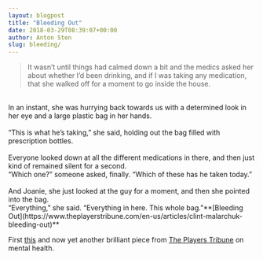 ```yaml
---
layout: blogpost
title: "Bleeding Out"
date: 2018-03-29T08:39:07+00:00
author: Anton Sten
slug: bleeding/
---
```


>It wasn’t until things had calmed down a bit and the medics asked her about whether I’d been drinking, and if I was taking any medication, that she walked off for a moment to go inside the house.
<br />
In an instant, she was hurrying back towards us with a determined look in her eye and a large plastic bag in her hands.
<br /><br />
“This is what he’s taking,” she said, holding out the bag filled with prescription bottles.
<br /><br />
Everyone looked down at all the different medications in there, and then just kind of remained silent for a second.
<br />
“Which one?” someone asked, finally. “Which of these has he taken today.”
<br /><br />
And Joanie, she just looked at the guy for a moment, and then she pointed into the bag.
<br />
“Everything,” she said. “Everything in here. This whole bag.”**[Bleeding Out](https://www.theplayerstribune.com/en-us/articles/clint-malarchuk-bleeding-out)**

First [this](https://www.antonsten.com/everyoneisgoingthroughsomething/) and now yet another brilliant piece from [The Players Tribune](https://www.theplayerstribune.com/en-us/articles/clint-malarchuk-bleeding-out) on mental health.
